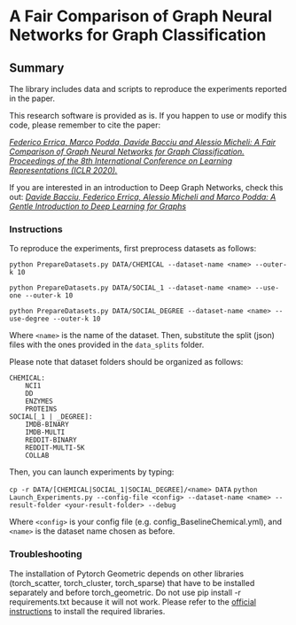 # A Fair Comparison of Graph Neural Networks for Graph Classification

## Summary

The library includes data and scripts to reproduce the experiments reported in the paper.

This research software is provided as is. If you happen to use or modify this code, please remember to cite the paper:

[*Federico Errica, Marco Podda, Davide Bacciu and Alessio Micheli: A Fair Comparison of Graph Neural Networks for Graph Classification. Proceedings of the 8th International Conference on Learning Representations (ICLR 2020).*](https://openreview.net/pdf?id=HygDF6NFPB)

If you are interested in an introduction to Deep Graph Networks, check this out:
[*Davide Bacciu, Federico Errica, Alessio Micheli and Marco Podda: A Gentle Introduction to Deep Learning for Graphs*](https://arxiv.org/abs/1912.12693)

### Instructions

To reproduce the experiments, first preprocess datasets as follows:

`python PrepareDatasets.py DATA/CHEMICAL --dataset-name <name> --outer-k 10`

`python PrepareDatasets.py DATA/SOCIAL_1 --dataset-name <name> --use-one --outer-k 10`

`python PrepareDatasets.py DATA/SOCIAL_DEGREE --dataset-name <name> --use-degree --outer-k 10`

Where `<name>` is the name of the dataset. Then, substitute the split (json) files with the ones provided in the `data_splits` folder.

Please note that dataset folders should be organized as follows:

    CHEMICAL:
        NCI1
        DD
        ENZYMES
        PROTEINS
    SOCIAL[_1 | _DEGREE]:
        IMDB-BINARY
        IMDB-MULTI
        REDDIT-BINARY
        REDDIT-MULTI-5K
        COLLAB

Then, you can launch experiments by typing:

`cp -r DATA/[CHEMICAL|SOCIAL_1|SOCIAL_DEGREE]/<name> DATA`
`python Launch_Experiments.py --config-file <config> --dataset-name <name> --result-folder <your-result-folder> --debug`

Where `<config>` is your config file (e.g. config_BaselineChemical.yml), and `<name>` is the dataset name chosen as before.

### Troubleshooting

The installation of Pytorch Geometric depends on other libraries (torch_scatter, torch_cluster, torch_sparse) that have to be installed separately and before torch_geometric. Do not use pip install -r requirements.txt because it will not work. Please refer to the [official instructions](https://github.com/rusty1s/pytorch_geometric) to install the required libraries.

